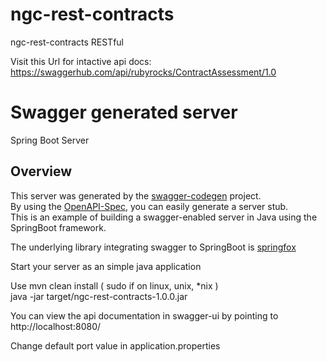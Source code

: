 # ngc-rest-contracts
ngc-rest-contracts RESTful

Visit this Url for intactive api docs: https://swaggerhub.com/api/rubyrocks/ContractAssessment/1.0

# Swagger generated server

Spring Boot Server 


## Overview  
This server was generated by the [swagger-codegen](https://github.com/swagger-api/swagger-codegen) project.  
By using the [OpenAPI-Spec](https://github.com/swagger-api/swagger-core), you can easily generate a server stub.  
This is an example of building a swagger-enabled server in Java using the SpringBoot framework.  

The underlying library integrating swagger to SpringBoot is [springfox](https://github.com/springfox/springfox)  

Start your server as an simple java application

Use mvn clean install  ( sudo if on linux, unix, *nix ) <br>
java -jar target/ngc-rest-contracts-1.0.0.jar

You can view the api documentation in swagger-ui by pointing to  
http://localhost:8080/  

Change default port value in application.properties
